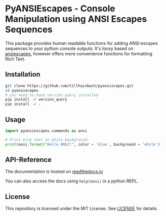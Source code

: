 PyANSIEscapes - Console Manipulation using ANSI Escapes Sequences
=========================================================================

This package provides human readable functions for adding ANSI escapes sequences to your python console outputs.
It's loosy based on [ansiescapes](https://github.com/kodie/ansiescapes), however offers more convenience functions
for formatting Rich Text.

Installation
-----------
```zsh
git clone https://github.com/tillhainbach/pyansiscapes.git
cd pyansiecapes
# you need to have version_query installed
pip install -U version_query
pip install -e .
```

Usage
------------
```python
import pyansiescapes.commands as ansi

# Print blue text on white background:
print(ansi.format("Hello ANSI!", color = 'blue', background = 'white'))

```

API-Reference
--------------
The documentation is hosted on [readthedocs.io](https://pyansiescapes.readthedocs.io/en/latest/)

You can also access the docs using `help(ansi)` in a python REPL.

License
--------------

This repository is licensed under the MIT License. See [LICENSE](./LICENSE) for details.
